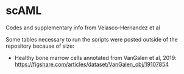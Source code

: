 # scAML
Codes and supplementary info from Velasco-Hernandez et al

Some tables necessary to run the scripts were posted outside of the repository because of size:

- Healthy bone marrow cells annotated from VanGalen et al, 2019: https://figshare.com/articles/dataset/VanGalen_obj/19107854
